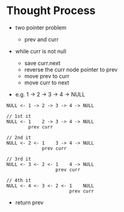 # Thought Process

- two pointer problem
  - prev and curr

- while curr is not null
  - save curr.next
  - reverse the curr node pointer to prev
  - move prev to curr
  - move curr to next

- e.g. 1 -> 2 -> 3 -> 4 -> NULL

```output
NULL <- 1 -> 2 -> 3 -> 4 -> NULL

// 1st it
NULL <- 1    2 -> 3 -> 4 -> NULL
        prev curr

// 2nd it
NULL <- 2 <- 1    3 -> 4 -> NULL
             prev curr

// 3rd it
NULL <- 3 <- 2 <- 1    4 -> NULL
                  prev curr

// 4th it
NULL <- 4 <- 3 <- 2 <- 1    NULL
                       prev curr

```

- return prev
